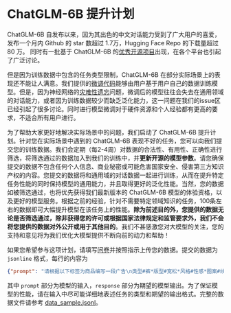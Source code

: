 # ChatGLM-6B 提升计划
ChatGLM-6B 自发布以来，因为其出色的中文对话能力受到了广大用户的喜爱，发布一个月内 Github 的 star 数超过 1.7万，Hugging Face Repo 的下载量超过 80 万。 同时有一批基于 ChatGLM-6B 的[优秀开源项目](https://github.com/THUDM/ChatGLM-6B)出现，在各个平台也引起了广泛讨论。

但是因为训练数据中包含的任务类型限制，ChatGLM-6B 在部分实际场景上的表现还不能让人满意。我们提供的[微调代码](https://github.com/THUDM/ChatGLM-6B/tree/main/ptuning)能够由用户基于用户自己的数据训练模型。但是，因为神经网络的[灾难性遗忘](https://picture.iczhiku.com/weixin/message1587593113355.html)问题，微调后的模型往往会失去在通用领域的对话能力，或者因为训练数据较少而缺乏泛化能力，这一问题在我们的issue区已经引起了很多讨论。同时进行模型微调对于硬件资源和个人经验都有更高的要求，不适合所有用户进行。

为了帮助大家更好地解决实际场景中的问题，我们启动了 ChatGLM-6B 提升计划。针对您在实际场景中遇到的 ChatGLM-6B 表现不好的任务，您可以向我们提交您的训练数据。我们会定期（每2-4周）对数据的合法性、有用性、正确性进行筛选，将筛选通过的数据加入到我们的训练中，并**更新开源的模型参数**。请您确保提交的数据不包含任何个人信息、商业秘密或可能危害国家安全、侵害第三方知识产权的内容。您提交的数据将和通用域的对话数据一起进行训练，从而在提升特定任务性能的同时保持模型的通用能力，并且取得更好的泛化性能。当然，您的数据如被筛选通过，也将优先获得我们最新版本的 ChatGLM-6B 模型的体验资格，以及更好的模型服务。根据之前的经验，针对不需要特定领域知识的任务，100条左右的数据即可大幅提升模型在该任务上的性能。**除为前述目的外，您提供的数据无论是否筛选通过，除非获得您的许可或根据国家法律规定和监管要求外，我们不会将您提供的数据对外公开或用于其他目的**。我们不甚感激您对大模型的关注，您的支持和意见将为我们优化大模型提供不断向前的动力和帮助！

如果您希望参与这项计划，请填写[问卷](https://www.wjx.cn/vm/rAoGx9X.aspx#)并按照指示上传您的数据。提交的数据为 `jsonline` 格式，每行的内容为
```json lines
{"prompt": "请根据以下标签为商品编写一段广告\n类型#裤*版型#宽松*风格#性感*图案#线条*裤型#阔腿裤", "response": "宽松的阔腿裤这两年真的吸粉不少，明星时尚达人的心头爱。毕竟好穿时尚，谁都能穿出腿长2米的效果宽松的裤腿，当然是遮肉小能手啊。上身随性自然不拘束，面料亲肤舒适贴身体验感棒棒哒。系带部分增加设计看点，还让单品的设计感更强。腿部线条若隐若现的，性感撩人。颜色敲温柔的，与裤子本身所呈现的风格有点反差萌。"}
```
其中 `prompt` 部分为模型的输入，`response` 部分为期望的模型输出。为了保证模型的性能，请在输入中尽可能详细地表述任务的类型和期望的输出格式。完整的数据文件请参考 [data_sample.jsonl](data_sample.jsonl)。 
